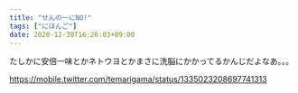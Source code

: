 ```yaml
---
title: "せんのーにNO!"
tags: ["にほんご"]
date: 2020-12-30T16:26:03+09:00
---
```


たしかに安倍一味とかネトウヨとかまさに洗脳にかかってるかんじだよなあ。。。

https://mobile.twitter.com/temarigama/status/1335023208697741313